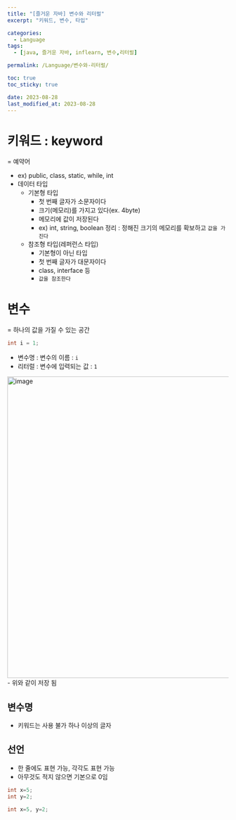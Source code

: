 ```yaml
---
title: "[즐거운 자바] 변수와 리터럴"
excerpt: "키워드, 변수, 타입"

categories:
  - Language
tags:
  - [java, 즐거운 자바, inflearn, 변수,리터럴]

permalink: /Language/변수와-리터럴/

toc: true
toc_sticky: true

date: 2023-08-28
last_modified_at: 2023-08-28
---
```

# 키워드 : keyword
= 예약어
- ex) public, class, static, while, int
- 데이터 타입
  - 기본형 타입
    - 첫 번째 글자가 소문자이다
    - 크기(메모리)를 가지고 있다(ex. 4byte)
    - 메모리에 값이 저장된다
    - ex) int, string, boolean
    정리 : 정해진 크기의 메모리를 확보하고 `값을 가진다`
  - 참조형 타입(레퍼런스 타입)
    - 기본형이 아닌 타입
    - 첫 번째 글자가 대문자이다
    - class, interface 등
    - `값을 참조한다`

# 변수
= 하나의 값을 가질 수 있는 공간

```java
int i = 1;
```

- 변수명 : 변수의 이름 : `i`
- 리터럴 : 변수에 입력되는 값 : `1`
<img width="686" alt="image" src="https://github.com/choiiis/minimal-mistakes-choiiis-customized/assets/41178045/478651ee-ed1e-43c4-b856-3f616e081624">
- 위와 같이 저장 됨

## 변수명
- 키워드는 사용 불가
하나 이상의 글자

## 선언
- 한 줄에도 표현 가능, 각각도 표현 가능
- 아무것도 적지 않으면 기본으로 0임

```java
int x=5;
int y=2;

int x=5, y=2;
```